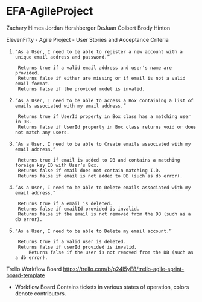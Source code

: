# EFA-AgileProject

Zachary Himes
Jordan Hershberger
DeJuan Colbert
Brody Hinton

ElevenFifty - Agile Project - User Stories and Acceptance Criteria

1.     “As a User, I need to be able to register a new account with a unique email address and password.”

		Returns true if a valid email address and user's name are provided.
		Returns false if either are missing or if email is not a valid email format.
		Returns false if the provided model is invalid.
	
2.     “As a User, I need to be able to access a Box containing a list of emails associated with my email address.”

		Returns true if UserId property in Box class has a matching user in DB.
		Returns false if UserId property in Box class returns void or does not match any users.

3.     “As a User, I need to be able to Create emails associated with my email address.”

		Returns true if email is added to DB and contains a matching foreign key ID with User’s Box.
		Returns false if email does not contain matching I.D.
		Returns false if email is not added to DB (such as db error).

4.     “As a User, I need to be able to Delete emails associated with my email address.”

		Returns true if a email is deleted.
		Returns false if emailId provided is invalid.
		Returns false if the email is not removed from the DB (such as a db error).

5.     “As a User, I need to be able to Delete my email account.”

		Returns true if a valid user is deleted.
		Returns false if userId provided is invalid.
      		Returns false if the user is not removed from the DB (such as a db error).


Trello Workflow Board
https://trello.com/b/p24I5yE8/trello-agile-sprint-board-template

 - Workflow Board Contains tickets in various states of operation, colors denote contributors.
